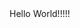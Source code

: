 <!DOCTYPE html>
<html>

<head>
	<title>
		First Web Page
	</title>
</head>

<body>
	Hello World!!!!!
</body>

</html>
